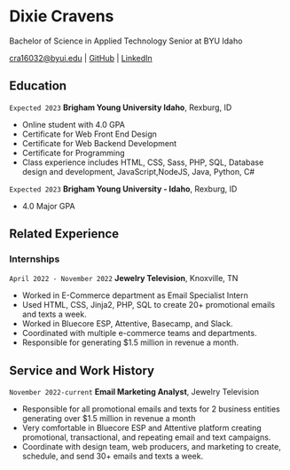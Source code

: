 # Dixie Cravens
Bachelor of Science in Applied Technology Senior at BYU Idaho

<div id="webaddress">
<a href="mailto:cra16032@byui.edu">cra16032@byui.edu</a>
| <a href="https://github.com/Cravens-Dixie">GitHub</a>
| <a href="https://www.linkedin.com/in/dixie-c-8234521b7/">LinkedIn</a>
</div>

<!-- https://www.monique.tech/the-art-of-markdown -->

## Education

`Expected 2023`
__Brigham Young University Idaho__, Rexburg, ID

- Online student with 4.0 GPA
- Certificate for Web Front End Design
- Certificate for Web Backend Development
- Certificate for Programming
- Class experience includes HTML, CSS, Sass, PHP, SQL, Database design and development, JavaScript,NodeJS, Java, Python, C# 

`Expected 2023`
__Brigham Young University - Idaho__, Rexburg, ID

- 4.0 Major GPA


## Related Experience

### Internships

`April 2022 - November 2022`
__Jewelry Television__, Knoxville, TN

- Worked in E-Commerce department as Email Specialist Intern
- Used HTML, CSS, Jinja2, PHP, SQL to create 20+ promotional emails and texts a week.
- Worked in Bluecore ESP, Attentive, Basecamp, and Slack.
- Coordinated with multiple e-commerce teams and departments.
- Responsible for generating $1.5 million in revenue a month.


## Service and Work History

`November 2022-current`
__Email Marketing Analyst__, Jewelry Television
- Responsible for all promotional emails and texts for 2 business entities generating over $1.5 million in revenue a month
- Very comfortable in Bluecore ESP and Attentive platform creating promotional, transactional, and repeating email and text campaigns.
- Coordinate with design team, web producers, and marketing to create, schedule, and send 30+ emails and texts a week.




<!-- ### Footer

Last updated: December 2022 -->



